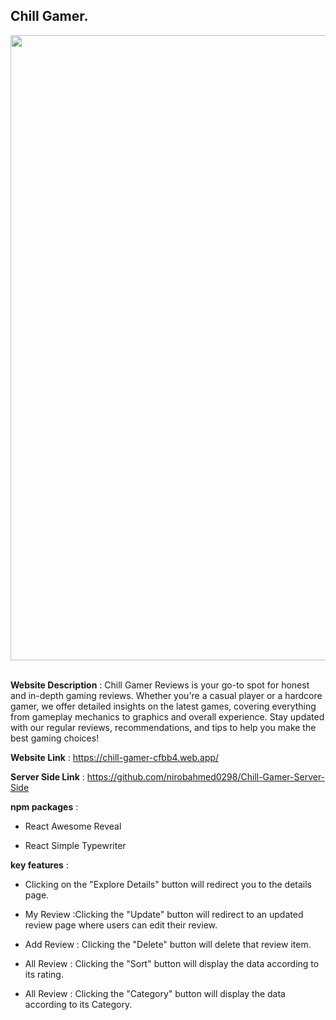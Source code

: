 ## Chill Gamer.

<div align="center">
  <img width="1000" src="https://i.ibb.co.com/YFrK7B2N/Capture1.jpg"/>
</div>

<br/>

**Website Description** : Chill Gamer Reviews is your go-to spot for honest and in-depth gaming reviews. Whether you're a casual player or a hardcore gamer, we offer detailed insights on the latest games, covering everything from gameplay mechanics to graphics and overall experience. Stay updated with our regular reviews, recommendations, and tips to help you make the best gaming choices!

**Website Link** : https://chill-gamer-cfbb4.web.app/

**Server Side Link** : https://github.com/nirobahmed0298/Chill-Gamer-Server-Side

**npm packages** : 
- React Awesome Reveal 
* React Simple Typewriter

**key features** : 
- Clicking on the "Explore Details" button will redirect you to the details page.
* My Review :Clicking the "Update" button will redirect to an updated review page where users can edit their review.
- Add Review : Clicking the "Delete" button will delete that review item.
* All Review : Clicking the "Sort" button will display the data according to its rating.
- All Review : Clicking the "Category" button will display the data according to its Category.
